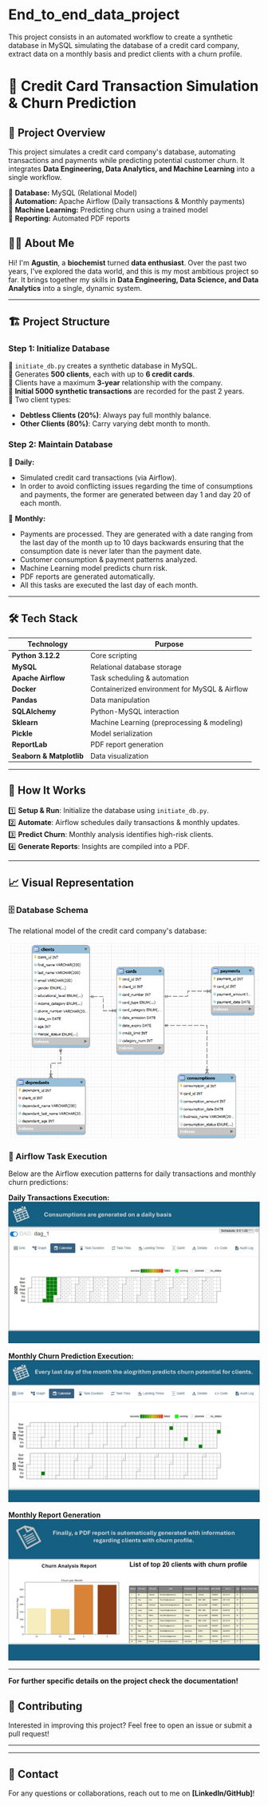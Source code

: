 # End_to_end_data_project
This project consists in an automated workflow to create a synthetic database in MySQL simulating the database of a credit card company,  extract data on a monthly basis and predict clients with a churn profile.
# 🏦 Credit Card Transaction Simulation & Churn Prediction

## 📌 Project Overview

This project simulates a credit card company's database, automating transactions and payments while predicting potential customer churn. It integrates **Data Engineering, Data Analytics, and Machine Learning** into a single workflow.

🔹 **Database:** MySQL (Relational Model)  
🔹 **Automation:** Apache Airflow (Daily transactions & Monthly payments)  
🔹 **Machine Learning:** Predicting churn using a trained model  
🔹 **Reporting:** Automated PDF reports  

## 👨‍💻 About Me

Hi! I'm **Agustin**, a **biochemist** turned **data enthusiast**. Over the past two years, I've explored the data world, and this is my most ambitious project so far. It brings together my skills in **Data Engineering, Data Science, and Data Analytics** into a single, dynamic system.

---

## 🏗️ Project Structure

### **Step 1: Initialize Database**
🔹 `initiate_db.py` creates a synthetic database in MySQL.  
🔹 Generates **500 clients**, each with up to **6 credit cards**.  
🔹 Clients have a maximum **3-year** relationship with the company.  
🔹 **Initial 5000 synthetic transactions** are recorded for the past 2 years.  
🔹 Two client types:
   - **Debtless Clients (20%)**: Always pay full monthly balance.
   - **Other Clients (80%)**: Carry varying debt month to month.  

### **Step 2: Maintain Database**
🔹 **Daily:** 
   - Simulated credit card transactions (via Airflow).
   - In order to avoid conflicting issues regarding the time of consumptions and payments,
     the former are generated between day 1 and day 20 of each month.
     
🔹 **Monthly:**
   - Payments are processed. They are generated with a date ranging from the last day of the month up to 10 days backwards
     ensuring that the consumption date is never later than the payment date.
   - Customer consumption & payment patterns analyzed.
   - Machine Learning model predicts churn risk.
   - PDF reports are generated automatically.
   - All this tasks are executed the last day of each month.

---

## 🛠️ Tech Stack

| Technology | Purpose |
|------------|---------|
| **Python 3.12.2** | Core scripting |
| **MySQL** | Relational database storage |
| **Apache Airflow** | Task scheduling & automation |
| **Docker** | Containerized environment for MySQL & Airflow |
| **Pandas** | Data manipulation |
| **SQLAlchemy** | Python-MySQL interaction |
| **Sklearn** | Machine Learning (preprocessing & modeling) |
| **Pickle** | Model serialization |
| **ReportLab** | PDF report generation |
| **Seaborn & Matplotlib** | Data visualization |

---

## 🚀 How It Works

1️⃣ **Setup & Run**: Initialize the database using `initiate_db.py`.  
2️⃣ **Automate**: Airflow schedules daily transactions & monthly updates.  
3️⃣ **Predict Churn**: Monthly analysis identifies high-risk clients.  
4️⃣ **Generate Reports**: Insights are compiled into a PDF.  

---

## 📈 Visual Representation

### 🗄 Database Schema
The relational model of the credit card company's database:

![Database Schema](Project_images/database_schema.png)

### 🔄 Airflow Task Execution
Below are the Airflow execution patterns for daily transactions and monthly churn predictions:

**Daily Transactions Execution:**
![Daily Transactions](Project_images/create_daily_consumptions.jpg)

**Monthly Churn Prediction Execution:**
![Monthly Churn Prediction](Project_images/predict_monthly_churn.jpg)

**Monthly Report Generation**
![Monthly Churn Prediction](Project_images/generate_monthly_report.jpg)

---
**For further specific details on the project check the documentation!** 

## 🤝 Contributing

Interested in improving this project? Feel free to open an issue or submit a pull request!

---



---

## 📧 Contact

For any questions or collaborations, reach out to me on **[LinkedIn/GitHub]**!

